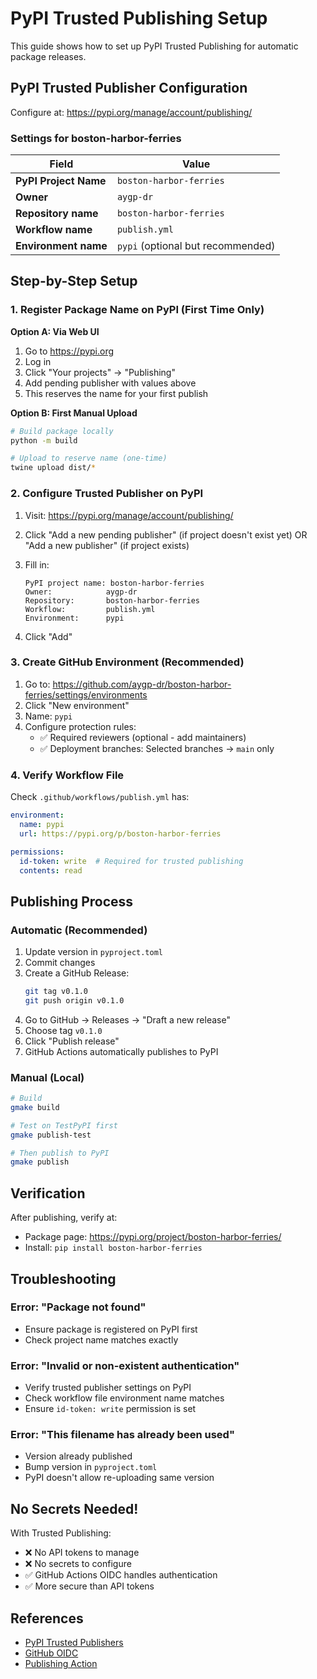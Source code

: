# PyPI Trusted Publishing Setup

This guide shows how to set up PyPI Trusted Publishing for automatic package releases.

## PyPI Trusted Publisher Configuration

Configure at: https://pypi.org/manage/account/publishing/

### Settings for boston-harbor-ferries

| Field | Value |
|-------|-------|
| **PyPI Project Name** | `boston-harbor-ferries` |
| **Owner** | `aygp-dr` |
| **Repository name** | `boston-harbor-ferries` |
| **Workflow name** | `publish.yml` |
| **Environment name** | `pypi` (optional but recommended) |

## Step-by-Step Setup

### 1. Register Package Name on PyPI (First Time Only)

**Option A: Via Web UI**
1. Go to https://pypi.org
2. Log in
3. Click "Your projects" → "Publishing"
4. Add pending publisher with values above
5. This reserves the name for your first publish

**Option B: First Manual Upload**
```bash
# Build package locally
python -m build

# Upload to reserve name (one-time)
twine upload dist/*
```

### 2. Configure Trusted Publisher on PyPI

1. Visit: https://pypi.org/manage/account/publishing/
2. Click "Add a new pending publisher" (if project doesn't exist yet)
   OR "Add a new publisher" (if project exists)

3. Fill in:
   ```
   PyPI project name: boston-harbor-ferries
   Owner:            aygp-dr
   Repository:       boston-harbor-ferries
   Workflow:         publish.yml
   Environment:      pypi
   ```

4. Click "Add"

### 3. Create GitHub Environment (Recommended)

1. Go to: https://github.com/aygp-dr/boston-harbor-ferries/settings/environments
2. Click "New environment"
3. Name: `pypi`
4. Configure protection rules:
   - ✅ Required reviewers (optional - add maintainers)
   - ✅ Deployment branches: Selected branches → `main` only

### 4. Verify Workflow File

Check `.github/workflows/publish.yml` has:

```yaml
environment:
  name: pypi
  url: https://pypi.org/p/boston-harbor-ferries

permissions:
  id-token: write  # Required for trusted publishing
  contents: read
```

## Publishing Process

### Automatic (Recommended)

1. Update version in `pyproject.toml`
2. Commit changes
3. Create a GitHub Release:
   ```bash
   git tag v0.1.0
   git push origin v0.1.0
   ```
4. Go to GitHub → Releases → "Draft a new release"
5. Choose tag `v0.1.0`
6. Click "Publish release"
7. GitHub Actions automatically publishes to PyPI

### Manual (Local)

```bash
# Build
gmake build

# Test on TestPyPI first
gmake publish-test

# Then publish to PyPI
gmake publish
```

## Verification

After publishing, verify at:
- Package page: https://pypi.org/project/boston-harbor-ferries/
- Install: `pip install boston-harbor-ferries`

## Troubleshooting

### Error: "Package not found"
- Ensure package is registered on PyPI first
- Check project name matches exactly

### Error: "Invalid or non-existent authentication"
- Verify trusted publisher settings on PyPI
- Check workflow file environment name matches
- Ensure `id-token: write` permission is set

### Error: "This filename has already been used"
- Version already published
- Bump version in `pyproject.toml`
- PyPI doesn't allow re-uploading same version

## No Secrets Needed!

With Trusted Publishing:
- ❌ No API tokens to manage
- ❌ No secrets to configure
- ✅ GitHub Actions OIDC handles authentication
- ✅ More secure than API tokens

## References

- [PyPI Trusted Publishers](https://docs.pypi.org/trusted-publishers/)
- [GitHub OIDC](https://docs.github.com/en/actions/deployment/security-hardening-your-deployments/about-security-hardening-with-openid-connect)
- [Publishing Action](https://github.com/pypa/gh-action-pypi-publish)
